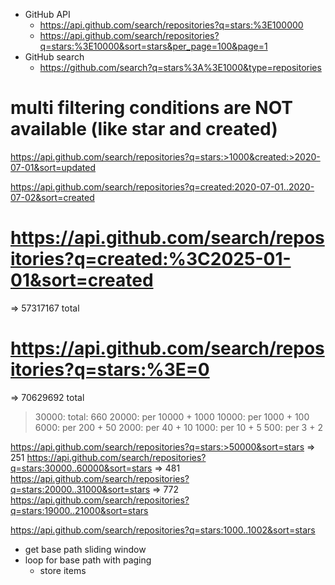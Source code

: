 

* GitHub API
  - https://api.github.com/search/repositories?q=stars:%3E100000
  - https://api.github.com/search/repositories?q=stars:%3E10000&sort=stars&per_page=100&page=1
* GitHub search
  - https://github.com/search?q=stars%3A%3E1000&type=repositories




# multi filtering conditions are NOT available (like star and created)
 https://api.github.com/search/repositories?q=stars:>1000&created:>2020-07-01&sort=updated

 https://api.github.com/search/repositories?q=created:2020-07-01..2020-07-02&sort=created




# https://api.github.com/search/repositories?q=created:%3C2025-01-01&sort=created
=> 57317167 total
# https://api.github.com/search/repositories?q=stars:%3E=0
=> 70629692 total

> 30000: total: 660
> 20000: per 10000 + 1000
> 10000: per 1000 + 100
> 6000: per 200 + 50
> 2000: per 40 + 10
> 1000: per 10 + 5
> 500: per 3 + 2

https://api.github.com/search/repositories?q=stars:>50000&sort=stars => 251
https://api.github.com/search/repositories?q=stars:30000..60000&sort=stars => 481
https://api.github.com/search/repositories?q=stars:20000..31000&sort=stars => 772
https://api.github.com/search/repositories?q=stars:19000..21000&sort=stars



https://api.github.com/search/repositories?q=stars:1000..1002&sort=stars



* get base path sliding window
* loop for base path with paging
  * store items 
